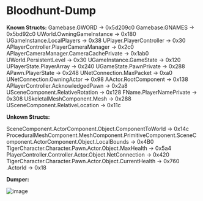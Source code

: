 # Bloodhunt-Dump

**Known Structs:**
Gamebase.GWORD -> 0x5d209c0
Gamebase.GNAMES -> 0x5bd92c0
UWorld.OwningGameInstance -> 0x180
UGameInstance.LocalPlayers -> 0x38
UPlayer.PlayerController -> 0x30
APlayerController.PlayerCameraManager -> 0x2c0
APlayerCameraManager.CameraCachePrivate -> 0x1ab0
UWorld.PersistentLevel -> 0x30
UGameInstance.GameState -> 0x120
UPlayerState.PlayerArray -> 0x240
UGameState.PawnPrivate -> 0x288
APawn.PlayerState -> 0x248
UNetConnection.MaxPacket -> 0xa0
UNetConnection.OwningActor -> 0x98
AActor.RootComponent -> 0x138
APlayerController.AcknowledgedPawn -> 0x2a8
USceneComponent.RelativeRotation -> 0x128
FName.PlayerNamePrivate -> 0x308
USkeletalMeshComponent.Mesh -> 0x288
USceneComponent.RelativeLocation -> 0x11c

**Unkown Structs:**

SceneComponent.ActorComponent.Object.ComponentToWorld -> 0x14c
ProceduralMeshComponent.MeshComponent.PrimitiveComponent.SceneComponent.ActorComponent.Object.LocalBounds -> 0x4B0
TigerCharacter.Character.Pawn.Actor.Object.MaxHealth -> 0x5a4
PlayerController.Controller.Actor.Object.NetConnection -> 0x420
TigerCharacter.Character.Pawn.Actor.Object.CurrentHealth -> 0x760
.ActorId -> 0x18

**Dumper:**

![image](https://github.com/EntityPrimeDev/Bloodhunt-Dump/assets/135333988/cf0c7a1f-1045-4f4c-a30b-04ddcdf2e19c)
